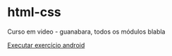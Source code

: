 # html-css
 Curso em video - guanabara, todos os módulos
 blabla

 <a href="https://jose-gp21.github.io/html-css/desafios/modulo-02/d010/index.html" target="_blank">Executar exercício android</a>
